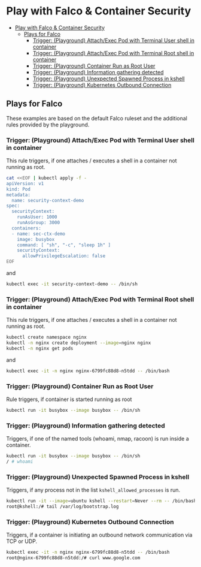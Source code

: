 # Play with Falco & Container Security

- [Play with Falco & Container Security](#play-with-falco--container-security)
  - [Plays for Falco](#plays-for-falco)
    - [Trigger: (Playground) Attach/Exec Pod with Terminal User shell in container](#trigger-playground-attachexec-pod-with-terminal-user-shell-in-container)
    - [Trigger: (Playground) Attach/Exec Pod with Terminal Root shell in container](#trigger-playground-attachexec-pod-with-terminal-root-shell-in-container)
    - [Trigger: (Playground) Container Run as Root User](#trigger-playground-container-run-as-root-user)
    - [Trigger: (Playground) Information gathering detected](#trigger-playground-information-gathering-detected)
    - [Trigger: (Playground) Unexpected Spawned Process in kshell](#trigger-playground-unexpected-spawned-process-in-kshell)
    - [Trigger: (Playground) Kubernetes Outbound Connection](#trigger-playground-kubernetes-outbound-connection)

## Plays for Falco

These examples are based on the default Falco ruleset and the additional rules provided by the playground.

### Trigger: (Playground) Attach/Exec Pod with Terminal User shell in container

This rule triggers, if one attaches / executes a shell in a container not running as root.

```sh
cat <<EOF | kubectl apply -f - 
apiVersion: v1
kind: Pod
metadata:
  name: security-context-demo
spec:
  securityContext:
    runAsUser: 1000
    runAsGroup: 3000
  containers:
  - name: sec-ctx-demo
    image: busybox
    command: [ "sh", "-c", "sleep 1h" ]
    securityContext:
      allowPrivilegeEscalation: false
EOF
```

and

```sh
kubectl exec -it security-context-demo -- /bin/sh
```

### Trigger: (Playground) Attach/Exec Pod with Terminal Root shell in container

This rule triggers, if one attaches / executes a shell in a container not running as root.

```sh
kubectl create namespace nginx
kubectl -n nginx create deployment --image=nginx nginx
kubectl -n nginx get pods
```

and

```sh
kubectl exec -it -n nginx nginx-6799fc88d8-n5tdd -- /bin/bash
```

### Trigger: (Playground) Container Run as Root User

Rule triggers, if container is started running as root

```sh
kubectl run -it busybox --image busybox -- /bin/sh
```

### Trigger: (Playground) Information gathering detected

Triggers, if one of the named tools (whoami, nmap, racoon) is run inside a container.

```sh
kubectl run -it busybox --image busybox -- /bin/sh
/ # whoami
```

### Trigger: (Playground) Unexpected Spawned Process in kshell

Triggers, if any process not in the list `kshell_allowed_processes` is run.

```sh
kubectl run -it --image=ubuntu kshell --restart=Never --rm -- /bin/bash
root@kshell:/# tail /var/log/bootstrap.log 
```

### Trigger: (Playground) Kubernetes Outbound Connection

Triggers, if a container is initiating an outbound network communication via TCP or UDP.

```sh
kubectl exec -it -n nginx nginx-6799fc88d8-n5tdd -- /bin/bash
root@nginx-6799fc88d8-n5tdd:/# curl www.google.com
```
